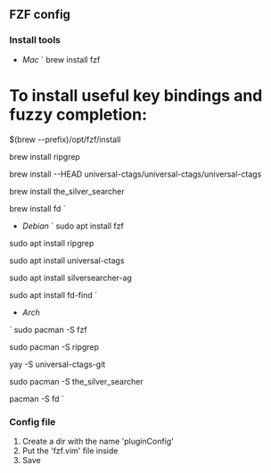 ## FZF config

### Install tools

- *Mac*
` brew install fzf

# To install useful key bindings and fuzzy completion:
$(brew --prefix)/opt/fzf/install

brew install ripgrep

brew install --HEAD universal-ctags/universal-ctags/universal-ctags

brew install the_silver_searcher

brew install fd `

- *Debian* 
` sudo apt install fzf

sudo apt install ripgrep

sudo apt install universal-ctags

sudo apt install silversearcher-ag

sudo apt install fd-find `

- *Arch*

` sudo pacman -S fzf

sudo pacman -S ripgrep

yay -S universal-ctags-git

sudo pacman -S the_silver_searcher

pacman -S fd `


### Config file
  1. Create a dir with the name 'pluginConfig' 
  2. Put the 'fzf.vim' file inside
  3. Save


